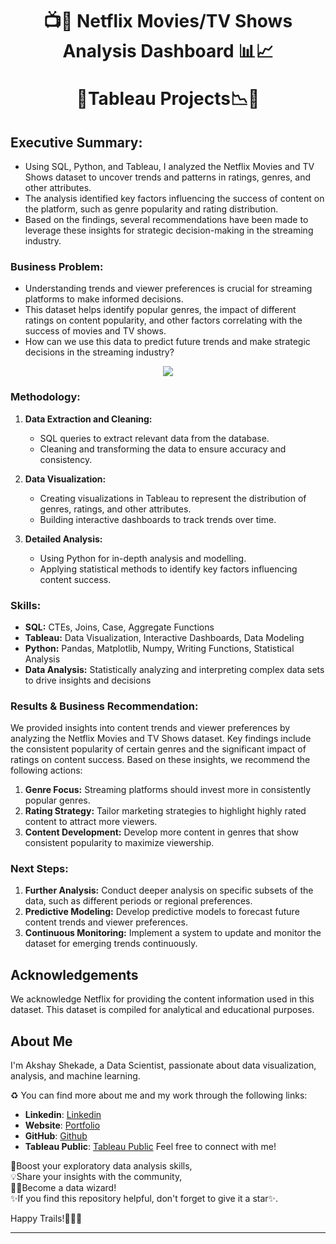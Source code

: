 <h1 align="center">
📺🎥 Netflix Movies/TV Shows Analysis Dashboard 📊📈
  
🎯Tableau Projects📉🍿
</h1>

## Executive Summary:

- Using SQL, Python, and Tableau, I analyzed the Netflix Movies and TV Shows dataset to uncover trends and patterns in ratings, genres, and other attributes. 
- The analysis identified key factors influencing the success of content on the platform, such as genre popularity and rating distribution. 
- Based on the findings, several recommendations have been made to leverage these insights for strategic decision-making in the streaming industry.

### Business Problem:

- Understanding trends and viewer preferences is crucial for streaming platforms to make informed decisions. 
- This dataset helps identify popular genres, the impact of different ratings on content popularity, and other factors correlating with the success of movies and TV shows. 
- How can we use this data to predict future trends and make strategic decisions in the streaming industry?

<p align="center">
  <img src="https://mir-s3-cdn-cf.behance.net/project_modules/hd/fb762791877129.5e3cb3903fb67.gif">
</p>


### Methodology:

1. **Data Extraction and Cleaning:**
   - SQL queries to extract relevant data from the database.
   - Cleaning and transforming the data to ensure accuracy and consistency.

2. **Data Visualization:**
   - Creating visualizations in Tableau to represent the distribution of genres, ratings, and other attributes.
   - Building interactive dashboards to track trends over time.

3. **Detailed Analysis:**
   - Using Python for in-depth analysis and modelling.
   - Applying statistical methods to identify key factors influencing content success.

### Skills:

- **SQL:** CTEs, Joins, Case, Aggregate Functions
- **Tableau:** Data Visualization, Interactive Dashboards, Data Modeling
- **Python:** Pandas, Matplotlib, Numpy, Writing Functions, Statistical Analysis
- **Data Analysis:** Statistically analyzing and interpreting complex data sets to drive insights and decisions

### Results & Business Recommendation:

We provided insights into content trends and viewer preferences by analyzing the Netflix Movies and TV Shows dataset. 
Key findings include the consistent popularity of certain genres and the significant impact of ratings on content success. 
Based on these insights, we recommend the following actions:

1. **Genre Focus:** Streaming platforms should invest more in consistently popular genres.
2. **Rating Strategy:** Tailor marketing strategies to highlight highly rated content to attract more viewers.
3. **Content Development:** Develop more content in genres that show consistent popularity to maximize viewership.


### Next Steps:

1. **Further Analysis:** Conduct deeper analysis on specific subsets of the data, such as different periods or regional preferences.
2. **Predictive Modeling:** Develop predictive models to forecast future content trends and viewer preferences.
3. **Continuous Monitoring:** Implement a system to update and monitor the dataset for emerging trends continuously.


## Acknowledgements

We acknowledge Netflix for providing the content information used in this dataset. 
This dataset is compiled for analytical and educational purposes.

## About Me

I'm Akshay Shekade, a Data Scientist, passionate about data visualization, analysis, and machine learning. 

♻️ You can find more about me and my work through the following links:

- **Linkedin**: [Linkedin](https://www.linkedin.com/in/akshay-shekade-a225a8135/?trk=opento_sprofile_topcard)
- **Website**: [Portfolio](https://akshayshekade.github.io/)
- **GitHub**: [Github](https://github.com/AkshayShekade)
- **Tableau Public**: [Tableau Public](https://public.tableau.com/app/profile/akshay.shekade/vizzes)
Feel free to connect with me!<br>

🎯Boost your exploratory data analysis skills,<br> 
💡Share your insights with the community,<br>
👩‍💻Become a data wizard!<br>
✨If you find this repository helpful, don't forget to give it a star✨.<br>

Happy Trails!👩‍💻✨

---
